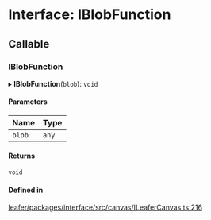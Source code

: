 # Interface: IBlobFunction

## Callable

### IBlobFunction

▸ **IBlobFunction**(`blob`): `void`

#### Parameters

| Name | Type |
| :------ | :------ |
| `blob` | `any` |

#### Returns

`void`

#### Defined in

[leafer/packages/interface/src/canvas/ILeaferCanvas.ts:216](https://github.com/leaferjs/leafer/blob/a165a56/packages/interface/src/canvas/ILeaferCanvas.ts#L216)

